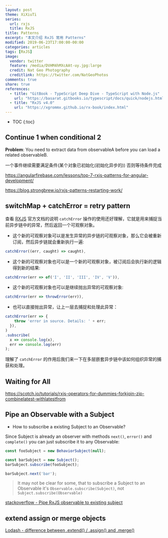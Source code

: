 ```yaml
---
layout: post
theme: XiXiuTi
series: 
  url: rxjs
  title: RxJS
title: Patterns
excerpt: "本文介绍 RxJS 常用 Patterns"
modified: 2019-06-23T17:00:00-00:00
categories: articles
tags: [RxJS]
image:
  vendor: twitter
  feature: /media/DVHM4hMXcAAt-uy.jpg:large
  credit: Nat Geo Photography‏
  creditlink: https://twitter.com/NatGeoPhotos
comments: true
share: true
references:
  - title: "GitBook - TypeScript Deep Dive - TypeScript with Node.js"
    url: "https://basarat.gitbooks.io/typescript/docs/quick/nodejs.html"
  - title: "RxJS v4.0"
    url: "https://xgrommx.github.io/rx-book/index.html"
---
```


* TOC
{:toc}

## Continue 1 when conditional 2

**Problem**: You need to extract data from observableA before you can load a related observableB.

一个事件继续需要满足条件(某个对象已初始化(初始化异步的)) 否则等待条件完成

https://angularfirebase.com/lessons/top-7-rxjs-patterns-for-angular-development/

https://blog.strongbrew.io/rxjs-patterns-restarting-work/

## switchMap + catchError = retry pattern

查看 [RXJS](https://rxjs-dev.firebaseapp.com/api/operators/catchError) 官方文档的说明 `catchError` 操作的使用还好理解，它就是用来捕捉当前异步链中的异常，然后返回一个可观察对象。

* 这个新的可观察对象可以是发生异常的异步链的可观察对象，那么它会被重新订阅，然后异步链就会重新执行一遍:

```typescript
catchError((err, caught) => caught),
```

* 这个新的可观察对象也可以是一个新的可观察对象，被订阅后会执行新的逻辑得到新的结果:

```typescript
catchError(err => of('I', 'II', 'III', 'IV', 'V')),
```

* 这个新的可观察对象也可以是继续抛出异常的可观察对象:

```typescript
catchError(err => throwError(err)),
```

* 也可以直接抛出异常，让上一层去捕捉和处理此异常：

```typescript
catchError(err => {
    throw 'error in source. Details: ' + err;
  }),
)
.subscribe(
  x => console.log(x),
  err => console.log(err)
);
```

理解了 `catchError` 的作用后我们来一下在多层嵌套异步链中该如何组织异常的捕获和处理。

## Waiting for All

https://scotch.io/tutorials/rxjs-operators-for-dummies-forkjoin-zip-combinelatest-withlatestfrom

## Pipe an Observable with a Subject

* How to subscribe a existing Subject to an Observable?

Since Subject is already an observer with methods `next()`, `error()` and `complete()` you can just subscribe it to any Observable:

```typescript
const fooSubject = new BehaviorSubject(null);

const barSubject = new Subject();
barSubject.subscribe(fooSubject);

barSubject.next('bar');
```

> It may not be clear for some, that to subscribe a Subject to an Observable it's `Observable.subscribe(Subject)`, not `Subject.subscribe(Observable)`

[stackoverflow - Pipe RxJS observable to existing subject](https://stackoverflow.com/questions/48880671/pipe-rxjs-observable-to-existing-subject)

## extend assign or merge objects

[Lodash - difference between .extend() / .assign() and .merge()](https://stackoverflow.com/questions/19965844/lodash-difference-between-extend-assign-and-merge)
